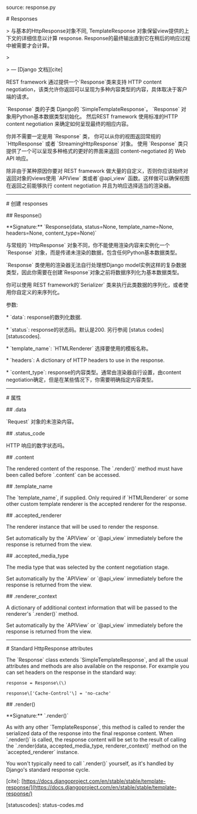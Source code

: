 source: response.py

\# Responses

&gt; 与基本的HttpResponse对象不同, TemplateResponse 对象保留view提供的上下文的详细信息以计算 response.  Response的最终输出直到它在稍后的响应过程中被需要才会计算。

&gt;

&gt; — \[Django 文档\]\[cite\]

REST framework 通过提供一个\`Response\`类来支持 HTTP content negotiation，该类允许你返回可以呈现为多种内容类型的内容，具体取决于客户端的请求。

\`Response\` 类的子类 Django的 \`SimpleTemplateResponse\`。  \`Response\` 对象用Python基本数据类型初始化。 然后REST framework 使用标准的HTTP content negotiation 来确定如何呈现最终的相应内容。

你并不需要一定是用 \`Response\` 类， 你可以从你的视图返回常规的 \`HttpResponse\` 或者 \`StreamingHttpResponse\` 对象。  使用 \`Response\` 类只提供了一个可以呈现多种格式的更好的界面来返回 content-negotiated 的 Web API 响应。

除非由于某种原因你要对 REST framework 做大量的自定义，否则你应该始终对返回对象的views使用 \`APIView\` 类或者\`@api\_view\` 函数。这样做可以确保视图在返回之前能够执行 content negotiation 并且为响应选择适当的渲染器。

---

\# 创建 responses

\#\# Response\(\)

\*\*Signature:\*\* \`Response\(data, status=None, template\_name=None, headers=None, content\_type=None\)\`

与常规的 \`HttpResponse\` 对象不同，你不能使用渲染内容来实例化一个 \`Response\` 对象，而是传递未渲染的数据，包含任何Python基本数据类型。

\`Response\` 类使用的渲染器无法自行处理想Django model实例这样的复杂数据类型，因此你需要在创建\`Response\`对象之前将数据序列化为基本数据类型。

你可以使用 REST framework的\`Serializer\` 类来执行此类数据的序列化，或者使用你自定义的来序列化。

参数:

\* \`data\`: response的数列化数据.

\* \`status\`:  response的状态码。默认是200.  另行参阅 \[status codes\]\[statuscodes\].

\* \`template\_name\`: \`HTMLRenderer\` 选择要使用的模板名称。

\* \`headers\`: A dictionary of HTTP headers to use in the response.

\* \`content\_type\`: response的内容类型。通常由渲染器自行设置，由content negotiation确定，但是在某些情况下，你需要明确指定内容类型。

---

\# 属性

\#\# .data

\`Request\` 对象的未渲染内容。

\#\# .status\_code

HTTP 响应的数字状态吗。

\#\# .content

The rendered content of the response.  The \`.render\(\)\` method must have been called before \`.content\` can be accessed.

\#\# .template\_name

The \`template\_name\`, if supplied.  Only required if \`HTMLRenderer\` or some other custom template renderer is the accepted renderer for the response.

\#\# .accepted\_renderer

The renderer instance that will be used to render the response.

Set automatically by the \`APIView\` or \`@api\_view\` immediately before the response is returned from the view.

\#\# .accepted\_media\_type

The media type that was selected by the content negotiation stage.

Set automatically by the \`APIView\` or \`@api\_view\` immediately before the response is returned from the view.

\#\# .renderer\_context

A dictionary of additional context information that will be passed to the renderer's \`.render\(\)\` method.

Set automatically by the \`APIView\` or \`@api\_view\` immediately before the response is returned from the view.

---

\# Standard HttpResponse attributes

The \`Response\` class extends \`SimpleTemplateResponse\`, and all the usual attributes and methods are also available on the response.  For example you can set headers on the response in the standard way:

```
response = Response\(\)

response\['Cache-Control'\] = 'no-cache'
```

\#\# .render\(\)

\*\*Signature:\*\* \`.render\(\)\`

As with any other \`TemplateResponse\`, this method is called to render the serialized data of the response into the final response content.  When \`.render\(\)\` is called, the response content will be set to the result of calling the \`.render\(data, accepted\_media\_type, renderer\_context\)\` method on the \`accepted\_renderer\` instance.

You won't typically need to call \`.render\(\)\` yourself, as it's handled by Django's standard response cycle.

\[cite\]: [https://docs.djangoproject.com/en/stable/stable/template-response/](https://docs.djangoproject.com/en/stable/stable/template-response/)

\[statuscodes\]: status-codes.md

